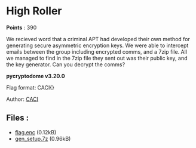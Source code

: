# High Roller
**Points** : 390

We recieved word that a criminal APT had developed their own method for generating secure asymmetric encryption keys. We were able to intercept emails between the group including encrypted comms, and a 7zip file. All we managed to find in the 7zip file they sent out was their public key, and the key generator. Can you decrypt the comms?

**pycryptodome v3.20.0**

Flag format: CACI{}

Author: [CACI](https://www.caci.com)

## Files : 

 - [flag.enc](./flag.enc) (0.12kB)
 - [gen_setup.7z](./gen_setup.7z) (0.96kB)